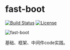 fast-boot
======================

[![Build Status](https://travis-ci.org/mybatis/spring.svg?branch=master)](https://travis-ci.org/mybatis/spring)
[![License](http://img.shields.io/:license-apache-brightgreen.svg)](http://www.apache.org/licenses/LICENSE-2.0.html)

![fast-boot](https://ss0.bdstatic.com/70cFvHSh_Q1YnxGkpoWK1HF6hhy/it/u=583318617,1286600103&fm=26&gp=0.jpg)

基础、框架、中间件code实践。